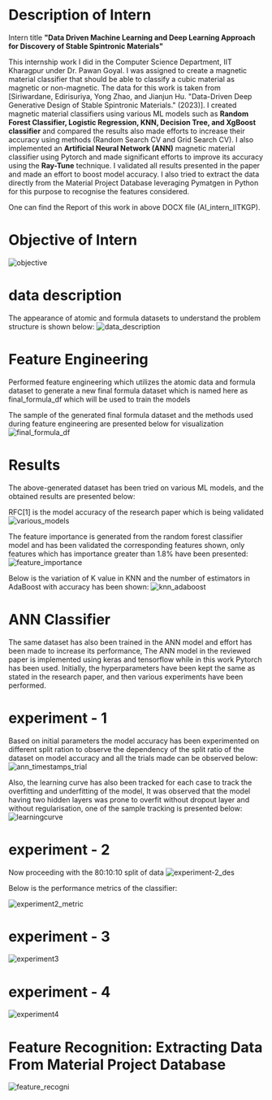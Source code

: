 # Description of Intern 
Intern title **"Data Driven Machine Learning and Deep Learning Approach for Discovery of Stable Spintronic Materials"**

This internship work I did in the Computer Science Department, IIT Kharagpur under Dr. Pawan Goyal. I was assigned to create a magnetic material classifier that should be able to classify a cubic material as magnetic or non-magnetic. The data for this work is taken from [Siriwardane, Edirisuriya, Yong Zhao, and Jianjun Hu. "Data-Driven Deep Generative Design of Stable Spintronic Materials." (2023)]. I created magnetic material classifiers using various ML models such as **Random Forest Classifier, Logistic Regression, KNN, Decision Tree, and XgBoost classifier** and compared the results also made efforts to increase their accuracy using methods (Random Search CV and Grid Search CV). I also implemented an **Artificial Neural Network (ANN)** magnetic material classifier using Pytorch and made significant efforts to improve its accuracy using the **Ray-Tune** technique. I validated all results presented in the paper and made an effort to boost model accuracy. I also tried to extract the data directly from the Material Project Database leveraging Pymatgen in Python for this purpose to recognise the features considered.

One can find the Report of this work in above DOCX file (AI_intern_IITKGP).

# Objective of Intern


![objective](https://github.com/vs1161/Machine_Learning_Intern_IITKGP/assets/106301220/1d33e04b-f552-4169-9c58-bc7ea9619094)


# data description 

The appearance of atomic and formula datasets to understand the problem structure is shown below:
![data_description](https://github.com/vs1161/Machine_Learning_Intern_IITKGP/assets/106301220/9c7a05c9-5722-4a74-88c7-84ad9c0d09f7)

# Feature Engineering 

Performed feature engineering which utilizes the atomic data and formula dataset to generate a new final formula dataset which is named here as final_formula_df which will be used to train the models 

The sample of the generated final formula dataset and the methods used during feature engineering are presented below for visualization 
![final_formula_df](https://github.com/vs1161/Machine_Learning_Intern_IITKGP/assets/106301220/325aaa7c-85d8-437c-8b9d-94f774662cd3)

# Results 
The above-generated dataset has been tried on various ML models, and the obtained results are presented below:

RFC[1] is the model accuracy of the research paper which is being validated 
![various_models](https://github.com/vs1161/Machine_Learning_Intern_IITKGP/assets/106301220/6001963b-6b3c-42ad-97ca-7862c29f0abb)


The feature importance is generated from the random forest classifier model and has been validated the corresponding features shown, only features which has importance greater than 1.8% have been presented: 
![feature_importance](https://github.com/vs1161/Machine_Learning_Intern_IITKGP/assets/106301220/b1276de5-4f5e-454e-b41a-ae643f8ae2c9)


Below is the variation of K value in KNN and the number of estimators in AdaBoost with accuracy has been shown:
![knn_adaboost](https://github.com/vs1161/Machine_Learning_Intern_IITKGP/assets/106301220/0ff8ea5c-46c4-4981-99ca-dd6b253e23c0)


# ANN Classifier 

The same dataset has also been trained in the ANN model and effort has been made to increase its performance, The ANN model in the reviewed paper is implemented using keras and tensorflow while in this work Pytorch has been used. Initially, the hyperparameters have been kept the same as stated in the research paper, and then various experiments have been performed. 

# experiment - 1 

Based on initial parameters the model accuracy has been experimented on different split ration to observe the dependency of the split ratio of the dataset on model accuracy and all the trials made can be observed below:
![ann_timestamps_trial](https://github.com/vs1161/Machine_Learning_Intern_IITKGP/assets/106301220/95fc3ba2-2acd-4d31-89a7-6c51019458f1)

Also, the learning curve has also been tracked for each case to track the overfitting and underfitting of the model, It was observed that the model having two hidden layers was prone to overfit without dropout layer and without regularisation, one of the sample tracking is presented below:
![learningcurve](https://github.com/vs1161/Machine_Learning_Intern_IITKGP/assets/106301220/1932eccd-3d8d-4189-a4a1-1c510fbaed22)


# experiment - 2 
Now proceeding with the 80:10:10 split of data 
![experiment-2_des](https://github.com/vs1161/Machine_Learning_Intern_IITKGP/assets/106301220/4fa6c846-bbd9-4926-a263-78a5adb1905f)

Below is the performance metrics of the classifier:

![experiment2_metric](https://github.com/vs1161/Machine_Learning_Intern_IITKGP/assets/106301220/aeb16af1-25a3-4614-804d-9cefb6c1f3d7)

# experiment - 3
![experiment3](https://github.com/vs1161/Machine_Learning_Intern_IITKGP/assets/106301220/890f0d0e-1e2d-4b9c-933e-dd395923f14b)



# experiment - 4
![experiment4](https://github.com/vs1161/Machine_Learning_Intern_IITKGP/assets/106301220/0a5956a4-7b36-4bef-88e9-28dec0a132bd)



# Feature Recognition: Extracting Data From Material Project Database
![feature_recogni](https://github.com/vs1161/Machine_Learning_Intern_IITKGP/assets/106301220/518a1817-eeea-4841-ad97-a81f853c9c8a)

